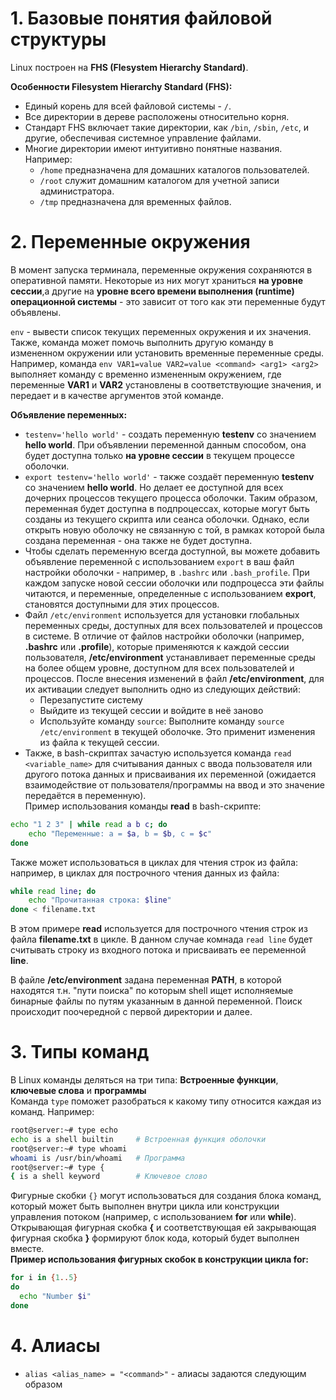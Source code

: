 # 1. Базовые понятия файловой структуры
Linux построен на **FHS (Flesystem Hierarchy Standard)**.  
  
**Особенности Filesystem Hierarchy Standard (FHS):**  
* Единый корень для всей файловой системы - ```/```.
* Все директории в дереве расположены относительно корня.
* Стандарт FHS включает такие директории, как ```/bin```, ```/sbin```, ```/etc```, и другие, обеспечивая системное управление файлами.
* Многие директории имеют интуитивно понятные названия. Например:
  * ```/home``` предназначена для домашних каталогов пользователей.
  * ```/root``` служит домашним каталогом для учетной записи администратора.
  * ```/tmp``` предназначена для временных файлов.
  
# 2. Переменные окружения
В момент запуска терминала, переменные окружения сохраняются в оперативной памяти. Некоторые из них могут храниться **на уровне сессии**,а другие на **уровне всего времени выполнения (runtime) операционной системы** - это зависит от того как эти переменные будут объявлены.  
  
```env``` - вывести список текущих переменных окружения и их значения. Также, команда может помочь выполнить другую команду в измененном окружении или установить временные переменные среды. Например, команда ```env VAR1=value VAR2=value <command> <arg1> <arg2>``` выполняет команду <command> с временно измененным окружением, где переменные **VAR1** и **VAR2** установлены в соответствующие значения, и передает <arg1> и <arg2> в качестве аргументов этой команде.
  
**Объявление переменных:**  
* ```testenv='hello world'``` - создать переменную **testenv** со значением **hello world**. При объявлении переменной данным способом, она будет доступна только **на уровне сессии** в текущем процессе оболочки.
* ```export testenv='hello world'``` - также создаёт переменную **testenv** со значением **hello world**. Но делает ее доступной для всех дочерних процессов текущего процесса оболочки. Таким образом, переменная будет доступна в подпроцессах, которые могут быть созданы из текущего скрипта или сеанса оболочки. Однако, если открыть новую оболочку не связанную с той, в рамках которой была создана переменная - она также не будет доступна.
* Чтобы сделать переменную всегда доступной, вы можете добавить объявление переменной с использованием ```export``` в ваш файл настройки оболочки - например, в ```.bashrc``` или ```.bash_profile```. При каждом запуске новой сессии оболочки или подпроцесса эти файлы читаются, и переменные, определенные с использованием **export**, становятся доступными для этих процессов.  
* Файл ```/etc/environment``` используется для установки глобальных переменных среды, доступных для всех пользователей и процессов в системе. В отличие от файлов настройки оболочки (например, **.bashrc** или **.profile**), которые применяются к каждой сессии пользователя, **/etc/environment** устанавливает переменные среды на более общем уровне, доступном для всех пользователей и процессов. После внесения изменений в файл **/etc/environment**, для их активации следует выполнить одно из следующих действий:
  * Перезапустите систему
  * Выйдите из текущей сессии и войдите в неё заново
  * Используйте команду ```source```: Выполните команду ```source /etc/environment``` в текущей оболочке. Это применит изменения из файла к текущей сессии.
* Также, в bash-скриптах зачастую используется команда ```read <variable_name>``` для считывания данных с ввода пользователя или другого потока данных и присваивания их переменной (ожидается взаимодействие от пользователя/программы на ввод и это значение передаётся в переменную).  
Пример использования команды **read** в bash-скрипте:  
```bash
echo "1 2 3" | while read a b c; do
    echo "Переменные: a = $a, b = $b, c = $c"
done
```  
Также может использоваться в циклах для чтения строк из файла: например, в циклах для построчного чтения данных из файла:  
```bash
while read line; do
    echo "Прочитанная строка: $line"
done < filename.txt
```  
В этом примере **read** используется для построчного чтения строк из файла **filename.txt** в цикле. В данном случае комнада ```read line``` будет считывать строку из входного потока и присваивать ее переменной **line**.  
  
В файле **/etc/environment** задана переменная **PATH**, в которой находятся т.н. "пути поиска" по которым shell ищет исполняемые бинарные файлы по путям указанным в данной переменной. Поиск происходит поочередной с первой директории и далее.
  
# 3. Типы команд  
В Linux команды деляться на три типа: **Встроенные функции**, **ключевые слова** и **программы**  
Команда ```type``` поможет разобраться к какому типу относится каждая из команд. Например:  
```bash
root@server:~# type echo
echo is a shell builtin     # Встроенная функция оболочки
root@server:~# type whoami
whoami is /usr/bin/whoami   # Программа
root@server:~# type {
{ is a shell keyword        # Ключевое слово
```  
Фигурные скобки ```{}``` могут использоваться для создания блока команд, который может быть выполнен внутри цикла или конструкции управления потоком (например, с использованием **for** или **while**). Открывающая фигурная скобка **{** и соответствующая ей закрывающая фигурная скобка **}** формируют блок кода, который будет выполнен вместе.  
**Пример использования фигурных скобок в конструкции цикла for:**  
```bash
for i in {1..5}
do
  echo "Number $i"
done
```  
  
# 4. Алиасы
* ```alias <alias_name> = "<command>"``` - алиасы задаются следующим образом
